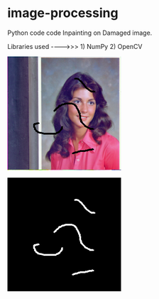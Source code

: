 # image-processing

Python code code Inpainting on Damaged image.

Libraries used ---->>> 1) NumPy  2) OpenCV

![Test Image](https://github.com/harshadlokare/image-processing/blob/master/Damaged-Image.png?raw=true)

![Image Mask](https://github.com/harshadlokare/image-processing/blob/master/Mask.png)
